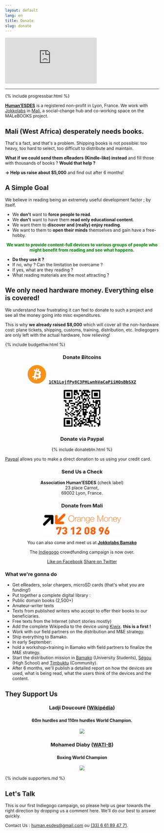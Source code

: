 ```yaml
---
layout: default
lang: en
title: Donate
slug: donate
---
```


<div class='embed-container'><iframe src='http://player.vimeo.com/video/89248142?title=0&amp;byline=0&amp;portrait=0' frameborder='0' webkitAllowFullScreen mozallowfullscreen allowFullScreen></iframe></div>

<hr />

{% include progressbar.html %}

**[Human’ESDES](http://humanesdes.org)** is a registered non-profit in Lyon, France. We work with  [Jokkolabs](http://jokkolabs.net) in [Mali](http://fr.wikipedia.org/wiki/Mali), a social-change hub and co-working space on the MALeBOOKS project.

## Mali (West Africa) desperately needs books.

That's a fact, and that's a problem. Shipping books is not possible: too heavy, too hard to select, too difficult to distribute and maintain.

**What if we could send them eReaders (Kindle-like) instead** and fill those with thousands of books ? **Would that help ?**

**→ Help us raise about $5,000** and find out after 6 months!

## A Simple Goal ##

We believe in reading being an extremely useful development factor ; by itself.

* We **don't** want to **force people to read**.
* We **don't** want to have them **read only educational content**.
* We want them to **discover and (really) enjoy reading**.
* We want to them to **open their minds** themselves and gain have a free-hobby.

<p style="text-align:center; color:green; font-weight:bold;">We want to provide content-full devices to various groups of people who might benefit from reading and see what happens.</p>

* **Do they use it ?**
* If no, why ? Can the limitation be overcame ?
* If yes, what are they reading ?
* What reading materials are the most attracting ?

## We only need hardware money. Everything else is covered!

We understand how frustrating it can feel to donate to such a project and see all the money going into misc expenditures.

This is why **we already raised $8,000** which will cover all the non-hardware cost: plane tickets, shipping, customs, training, distribution, etc. Indiegogers are only left with the actual hardware, how relieving!

{% include budgethw.html %}

<div class="row">
<div class="col-md-4" style="text-align:center;">
    <!-- <h3>Donate on Indiegogo</h3>
    <p><a href="http://igg.me/at/malebooks"><img src="/medias/donate-en.png" /></a></p>
    <p style="text-align:left;"><a href="http://igg.me/at/malebooks">Indiegogo</a> is a crowdfunding platform. By clicking this link, you will be redirected to Indigogo where you will be able to <strong>make a donation online</strong>.</p>
    <p style="text-align:left;">Some perks are available depending on the amount you donate.</p> -->
    <h3>Donate Ƀitcoins</h3>
    <p style="font-family: monospace; font-weight: bold;"><img src="/medias/bitcoin.png" /> <a href="bitcoin:1CN1LojfPy8C3PHLwnhVaCaPiiHQsBbSXZ">1CN1LojfPy8C3PHLwnhVaCaPiiHQsBbSXZ</a></p>
    <p><img src="/medias/1CN1LojfPy8C3PHLwnhVaCaPiiHQsBbSXZ.png" /></p>
</div>

<div class="col-md-4" style="text-align:center;">
    <h3>Donate via Paypal</h3>
    <p>{% include donatebtn.html %}</p>
    <p style="text-align:left;"><a href="https://paypal.com">Paypal</a> allows you to make a direct donation to us using your credit card.</p>
</div>

<div class="col-md-4" style="text-align:center;">
    <h3>Send Us a Check</h3>
    <p><strong>Association Human'ESDES</strong> (check label)<br />23 place Carnot,<br />69002 Lyon, France.</p>
    <h3>Donate from Mali</h3>
    <p><img src="/medias/orange-money.png" /></p>
    <p>You can also come and meet us at <strong><a href="http://www.openstreetmap.org/?mlat=12.66537&mlon=-7.96932#map=17/12.66537/-7.96932">Jokkolabs Bamako</a></strong></p>
</div>
</div>

<div class="row"><p style="text-align:center;">The <a href="http://igg.me/at/malebooks">Indiegogo</a> crowdfunding campaign is now over.</p></div>

<p style="text-align:center;"><a class="btn btn-lg btn-primary" href="https://facebook.com/Malebooks" role="button"><i class="glyphicon glyphicon-thumbs-up"></i> Like on Facebook</a> <a class="btn btn-lg btn-primary" href="https://twitter.com/intent/tweet?hashtags=eBooks%20mali&original_referer=&related=eBooksML&text=Help+%40eBooksML+and+%40JokkoML+to+distribute+content-full+eReaders+in+%23Mali!&tw_p=tweetbutton&url=http%3a%2f%2fmalebooks.ml%2fdonate" role="button"><i class="glyphicon glyphicon-retweet"></i> Share on Twitter</a></p>

### What we're gonna do

* Get eReaders, solar chargers, microSD cards (that's what you are funding!)
* Put together a complete digital library :
 * Public domain books (2,500+)
 * Amateur-writer texts
 * Texts from published writers who accept to offer their books to our beneficiaries.
 * Free texts from the Internet (short stories mostly)
* Add the complete Wikipedia to the device using [Kiwix](http://kiwix.org). **this is a first !**
* Work with our field partners on the distribution and M&E strategy.
* Ship everything to Bamako.
* In early September:
 * hold a workshop+training in Bamako with field partners to finalize the M&E strategy.
 * Start the distribution mission in [Bamako](http://en.wikipedia.org/wiki/Bamako) (University Students), [Ségou](http://en.wikipedia.org/wiki/Segou) (High School) and [Timbuktu](http://en.wikipedia.org/wiki/Timbuktu) (Community).
* After 6 months, we'll publish a detailed report on how the devices are used, what is being read, what the users think of the devices and the content.

## They Support Us

<div class="row" style="text-align:center;">
<div class="col-md-6">
    <h3>Ladji Doucouré (<a href="http://en.wikipedia.org/wiki/Ladji_Doucouré">Wikipédia</a>)<h3>
    <h4>60m hurdles and 110m hurdles World Champion.</h4>
    <img src="https://images.indiegogo.com/file_attachments/478568/files/20140402083121-ladji.jpg?1396452681" />
</div>
<div class="col-md-6">
    <h3>Mohamed Diaby (<a href="http://www.wati-b-corporate.com/activites/sport">WATI-B</a>)<h3>
    <h4>Boxing World Champion</h4>
    <img src="https://images.indiegogo.com/file_attachments/478587/files/20140402083658-mohamed-diaby.jpg?1396453018" />
</div>
</div>

{% include supporters.md %}

## Let's Talk

This is our first Indiegogo campaign, so please help us gear towards the right direction by dropping us a comment here. We'll do our best to answer quickly.

Contact Us : [human.esdes@gmail.com](mailto:human.esdes@gmail.com) ou <a href="tel:33661894771">(33) 6 61 89 47 71</a>.

